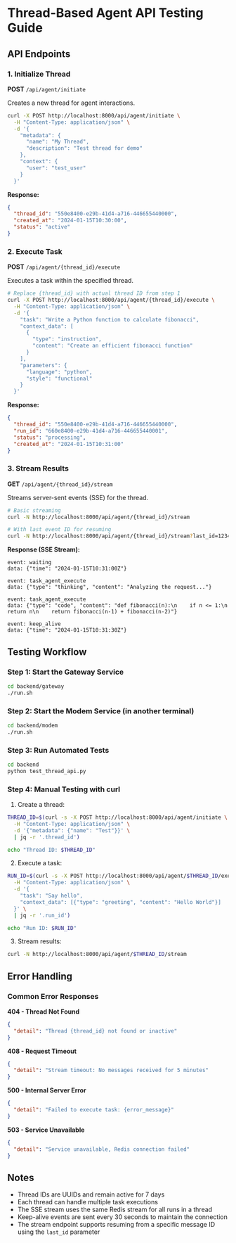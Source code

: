 # Thread-Based Agent API Testing Guide

## API Endpoints

### 1. Initialize Thread
**POST** `/api/agent/initiate`

Creates a new thread for agent interactions.

```bash
curl -X POST http://localhost:8000/api/agent/initiate \
  -H "Content-Type: application/json" \
  -d '{
    "metadata": {
      "name": "My Thread",
      "description": "Test thread for demo"
    },
    "context": {
      "user": "test_user"
    }
  }'
```

**Response:**
```json
{
  "thread_id": "550e8400-e29b-41d4-a716-446655440000",
  "created_at": "2024-01-15T10:30:00",
  "status": "active"
}
```

### 2. Execute Task
**POST** `/api/agent/{thread_id}/execute`

Executes a task within the specified thread.

```bash
# Replace {thread_id} with actual thread ID from step 1
curl -X POST http://localhost:8000/api/agent/{thread_id}/execute \
  -H "Content-Type: application/json" \
  -d '{
    "task": "Write a Python function to calculate fibonacci",
    "context_data": [
      {
        "type": "instruction",
        "content": "Create an efficient fibonacci function"
      }
    ],
    "parameters": {
      "language": "python",
      "style": "functional"
    }
  }'
```

**Response:**
```json
{
  "thread_id": "550e8400-e29b-41d4-a716-446655440000",
  "run_id": "660e8400-e29b-41d4-a716-446655440001",
  "status": "processing",
  "created_at": "2024-01-15T10:31:00"
}
```

### 3. Stream Results
**GET** `/api/agent/{thread_id}/stream`

Streams server-sent events (SSE) for the thread.

```bash
# Basic streaming
curl -N http://localhost:8000/api/agent/{thread_id}/stream

# With last event ID for resuming
curl -N http://localhost:8000/api/agent/{thread_id}/stream?last_id=1234567890
```

**Response (SSE Stream):**
```
event: waiting
data: {"time": "2024-01-15T10:31:00Z"}

event: task_agent_execute
data: {"type": "thinking", "content": "Analyzing the request..."}

event: task_agent_execute
data: {"type": "code", "content": "def fibonacci(n):\n    if n <= 1:\n        return n\n    return fibonacci(n-1) + fibonacci(n-2)"}

event: keep_alive
data: {"time": "2024-01-15T10:31:30Z"}
```

## Testing Workflow

### Step 1: Start the Gateway Service
```bash
cd backend/gateway
./run.sh
```

### Step 2: Start the Modem Service (in another terminal)
```bash
cd backend/modem
./run.sh
```

### Step 3: Run Automated Tests
```bash
cd backend
python test_thread_api.py
```

### Step 4: Manual Testing with curl

1. Create a thread:
```bash
THREAD_ID=$(curl -s -X POST http://localhost:8000/api/agent/initiate \
  -H "Content-Type: application/json" \
  -d '{"metadata": {"name": "Test"}}' \
  | jq -r '.thread_id')

echo "Thread ID: $THREAD_ID"
```

2. Execute a task:
```bash
RUN_ID=$(curl -s -X POST http://localhost:8000/api/agent/$THREAD_ID/execute \
  -H "Content-Type: application/json" \
  -d '{
    "task": "Say hello",
    "context_data": [{"type": "greeting", "content": "Hello World"}]
  }' \
  | jq -r '.run_id')

echo "Run ID: $RUN_ID"
```

3. Stream results:
```bash
curl -N http://localhost:8000/api/agent/$THREAD_ID/stream
```

## Error Handling

### Common Error Responses

**404 - Thread Not Found**
```json
{
  "detail": "Thread {thread_id} not found or inactive"
}
```

**408 - Request Timeout**
```json
{
  "detail": "Stream timeout: No messages received for 5 minutes"
}
```

**500 - Internal Server Error**
```json
{
  "detail": "Failed to execute task: {error_message}"
}
```

**503 - Service Unavailable**
```json
{
  "detail": "Service unavailable, Redis connection failed"
}
```

## Notes

- Thread IDs are UUIDs and remain active for 7 days
- Each thread can handle multiple task executions
- The SSE stream uses the same Redis stream for all runs in a thread
- Keep-alive events are sent every 30 seconds to maintain the connection
- The stream endpoint supports resuming from a specific message ID using the `last_id` parameter
